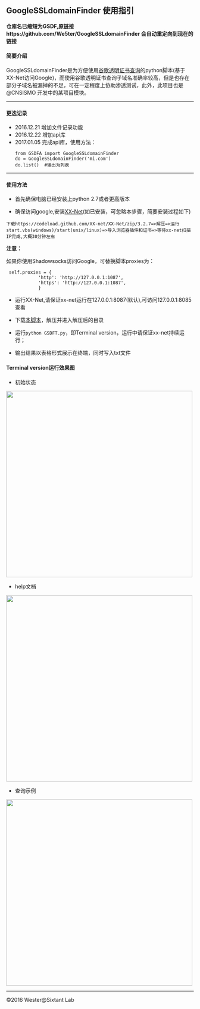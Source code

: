 ## GoogleSSLdomainFinder 使用指引

**仓库名已缩短为GSDF,原链接https://github.com/We5ter/GoogleSSLdomainFinder 会自动重定向到现在的链接**

#### 简要介绍

GoogleSSLdomainFinder是为方便使用<a href="https://www.google.com/transparencyreport/" target="_blank">谷歌透明证书查询</a>的python脚本(基于XX-Net访问Google)，而使用谷歌透明证书查询子域名准确率较高，但是也存在部分子域名被漏掉的不足，可在一定程度上协助渗透测试，此外，此项目也是 @CNSISMO 开发中的某项目模块。

<hr>

#### 更迭记录

- 2016.12.21 增加文件记录功能
- 2016.12.22 增加api库
- 2017.01.05 完成api库，使用方法：
  <pre><code>from GSDFA import GoogleSSLdomainFinder
  do = GoogleSSLdomainFinder('mi.com')
  do.list()  #输出为列表
  </code></pre>
  
<hr>

#### 使用方法

- 首先确保电脑已经安装上python 2.7或者更高版本

- 确保访问google,安装[XX-Net](https://github.com/XX-net/XX-Net/wiki/%E4%B8%AD%E6%96%87%E6%96%87%E6%A1%A3)(如已安装，可忽略本步骤，简要安装过程如下)<br>
<pre><code>下载https://codeload.github.com/XX-net/XX-Net/zip/3.2.7=>解压=>运行start.vbs(windows)/start(unix/linux)=>导入浏览器插件和证书=>等待xx-net扫描IP完成,大概30分钟左右
</code></pre>
**注意：**

如果你使用Shadowsocks访问Google，可替换脚本proxies为：
```
 self.proxies = {
            'http': 'http://127.0.0.1:1087',
            'https': 'http://127.0.0.1:1087',
            }
```

- 运行XX-Net,请保证xx-net运行在127.0.0.1:8087(默认),可访问127.0.0.1:8085查看

- 下载[本脚本](https://github.com/We5ter/GoogleSSLdomainFinder/archive/master.zip)，解压并进入解压后的目录

- 运行`python GSDFT.py`，即Terminal version，运行中请保证xx-net持续运行；

- 输出结果以表格形式展示在终端，同时写入txt文件

#### Terminal version运行效果图

- 初始状态

<img src="https://github.com/We5ter/GoogleSSLdomainFinder/blob/master/example/ex1.png" width="500px">

- help文档

<img src="https://github.com/We5ter/GSDF/blob/master/example/Screen%20Shot%202017-01-09%20at%207.13.57%20PM.png" width="500px">

- 查询示例

<img src="https://github.com/We5ter/GSDF/blob/master/example/Screen%20Shot%202017-01-09%20at%207.14.27%20PM.png" width="500px">


<hr>

&copy;2016 Wester@Sixtant Lab
